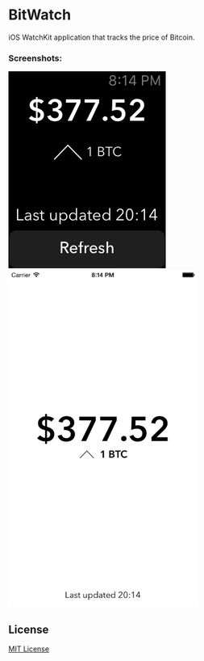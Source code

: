 BitWatch
========

iOS WatchKit application that tracks the price of Bitcoin.

### Screenshots:
<img src="https://raw.githubusercontent.com/xasos/BitWatch/master/Screenshots/iOS%20Simulator%20Screen%20Shot%20-%20Apple%20Watch%20Dec%207,%202014,%208.14.53%20PM.png?token=AF8kkJ_s615zfHP-VCRo2XEIlB5oHrHXks5UjkTOwA%3D%3D">
<img src="https://raw.githubusercontent.com/xasos/BitWatch/master/Screenshots/iOS%20Simulator%20Screen%20Shot%20Dec%207,%202014,%208.14.53%20PM.png?token=AF8kkA-di0THMWwfqSj7bJkwHvo4-FAMks5UjkTMwA%3D%3D" height="667" width="375">

## License
[MIT License](LICENSE)
